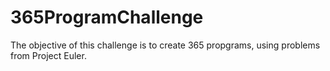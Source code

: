 # 365ProgramChallenge

The objective of this challenge is to create 365 propgrams, using problems from Project Euler.